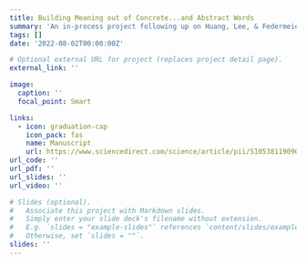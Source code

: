 ```yaml
---
title: Building Meaning out of Concrete...and Abstract Words
summary: 'An in-process project following up on Huang, Lee, & Federmeier (2010) (linked) to investigate how context information and mental imagery are processed in the cerebral hemispheres.'
tags: []
date: '2022-08-02T00:00:00Z'

# Optional external URL for project (replaces project detail page).
external_link: ''

image:
  caption: ''
  focal_point: Smart

links:
  - icon: graduation-cap
    icon_pack: fas
    name: Manuscript
    url: https://www.sciencedirect.com/science/article/pii/S1053811909008040?casa_token=Jh_dApJrbZoAAAAA:BbarBU0sT5LHUuxAs20eR60J4bEl6Odhju56d3jRSCHNoRS9-W45YGp7QJdwFQU3jLS79t1hzg
url_code: ''
url_pdf: ''
url_slides: ''
url_video: ''

# Slides (optional).
#   Associate this project with Markdown slides.
#   Simply enter your slide deck's filename without extension.
#   E.g. `slides = "example-slides"` references `content/slides/example-slides.md`.
#   Otherwise, set `slides = ""`.
slides: ''
---
```

